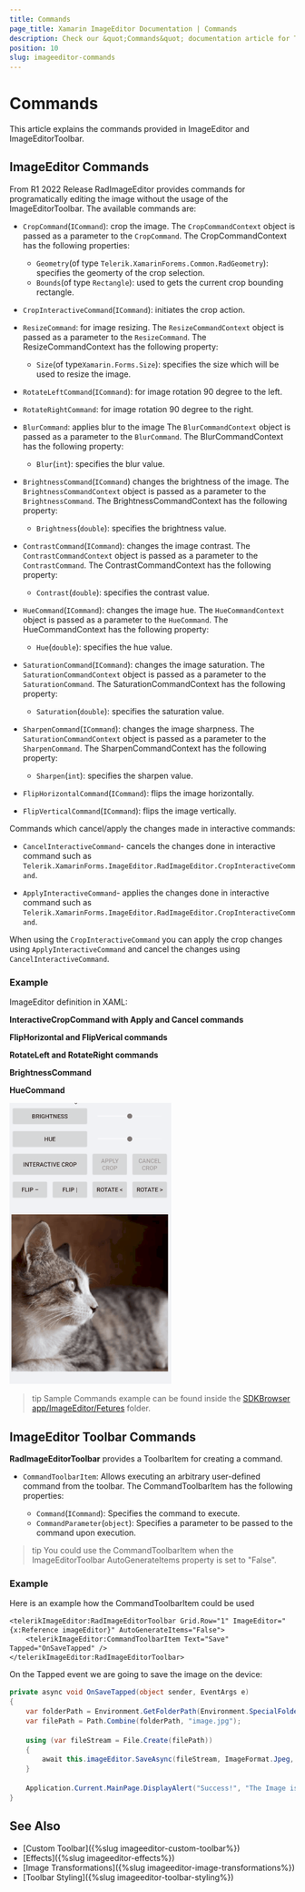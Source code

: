 ```yaml
---
title: Commands
page_title: Xamarin ImageEditor Documentation | Commands
description: Check our &quot;Commands&quot; documentation article for Telerik ImageEditor for Xamarin control.
position: 10
slug: imageeditor-commands
---
```



# Commands

This article explains the commands provided in ImageEditor and ImageEditorToolbar. 

## ImageEditor Commands

From R1 2022 Release RadImageEditor provides commands for programatically editing the image without the usage of the ImageEditorToolbar. The available commands are:

* `CropCommand`(`ICommand`): crop the image.
The `CropCommandContext` object is passed as a parameter to the `CropCommand`. The CropCommandContext has the following properties:
	* `Geometry`(of type `Telerik.XamarinForems.Common.RadGeometry`): specifies the geomerty of the crop selection.
	* `Bounds`(of type `Rectangle`): used to gets the current crop bounding rectangle.

* `CropInteractiveCommand`(`ICommand`): initiates the crop action.
* `ResizeCommand`: for image resizing.
The `ResizeCommandContext` object is passed as a parameter to the `ResizeCommand`. The ResizeCommandContext has the following property:
	* `Size`(of type`Xamarin.Forms.Size`): specifies the size which will be used to resize the image.

* `RotateLeftCommand`(`ICommand`): for image rotation 90 degree to the left.

* `RotateRightCommand`: for image rotation 90 degree to the right.

* `BlurCommand`: applies blur to the image
The `BlurCommandContext` object is passed as a parameter to the `BlurCommand`. The BlurCommandContext has the following property:
	* `Blur`(`int`): specifies the blur value.

* `BrightnessCommand`(`ICommand`) changes the brightness of the image.
The `BrightnessCommandContext` object is passed as a parameter to the `BrightnessCommand`. The BrightnessCommandContext has the following property:
	* `Brightness`(`double`): specifies the brightness value.


* `ContrastCommand`(`ICommand`): changes the image contrast.
The `ContrastCommandContext` object is passed as a parameter to the `ContrastCommand`. The ContrastCommandContext has the following property:
	* `Contrast`(`double`): specifies the contrast value.


* `HueCommand`(`ICommand`): changes the image hue.
The `HueCommandContext` object is passed as a parameter to the `HueCommand`. The HueCommandContext has the following property:
	* `Hue`(`double`): specifies the hue value.


* `SaturationCommand`(`ICommand`): changes the image saturation.
The `SaturationCommandContext` object is passed as a parameter to the `SaturationCommand`. The SaturationCommandContext has the following property:
	* `Saturation`(`double`): specifies the saturation value.


* `SharpenCommand`(`ICommand`): changes the image sharpness.
The `SaturationCommandContext` object is passed as a parameter to the `SharpenCommand`. The SharpenCommandContext has the following property:
	* `Sharpen`(`int`): specifies the sharpen value.


* `FlipHorizontalCommand`(`ICommand`): flips the image horizontally.

* `FlipVerticalCommand`(`ICommand`): flips the image vertically.

Commands which cancel/apply the changes made in interactive commands:

* `CancelInteractiveCommand`- cancels the changes done in interactive command such as `Telerik.XamarinForms.ImageEditor.RadImageEditor.CropInteractiveCommand`.

* `ApplyInteractiveCommand`- applies the changes done in interactive command such as `Telerik.XamarinForms.ImageEditor.RadImageEditor.CropInteractiveCommand`.

When using the `CropInteractiveCommand` you can apply the crop changes using `ApplyInteractiveCommand` and cancel the changes using `CancelInteractiveCommand`.

### Example

ImageEditor definition in XAML:

<snippet id='imageeditor-commands-xaml'/>

**InteractiveCropCommand with Apply and Cancel commands**

<snippet id='imageeditor-interactive-commands-xam'/>

**FlipHorizontal and FlipVerical commands**

<snippet id='imageeditor-flip-commands-xaml'/>

**RotateLeft and RotateRight commands**

<snippet id='imageeditor-rotate-commands-xaml'/>

**BrightnessCommand**

<snippet id='imageeditor-brightness-command-xaml'/>

**HueCommand**

<snippet id='imageeditor-hue-command-xaml'/>

![ImageEditor Commands](images/imageeditor-commands.gif "ImageEditor Commands")

>tip Sample Commands example can be found inside the [SDKBrowser app/ImageEditor/Fetures](https://docs.telerik.com/devtools/xamarin/sdk-browser-overview#sdk-browser-application) folder.

## ImageEditor Toolbar Commands

**RadImageEditorToolbar** provides a ToolbarItem for creating a command.

* `CommandToolbarItem`: Allows executing an arbitrary user-defined command from the toolbar. The CommandToolbarItem has the following properties:

	* `Command`(`ICommand`): Specifies the command to execute.
	* `CommandParameter`(`object`): Specifies a parameter to be passed to the command upon execution.

>tip You could use the CommandToolbarItem when the ImageEditorToolbar AutoGenerateItems property is set to "False".

### Example

Here is an example how the CommandToolbarItem could be used

```XAML
<telerikImageEditor:RadImageEditorToolbar Grid.Row="1" ImageEditor="{x:Reference imageEditor}" AutoGenerateItems="False">
    <telerikImageEditor:CommandToolbarItem Text="Save" Tapped="OnSaveTapped" />
</telerikImageEditor:RadImageEditorToolbar>
```

On the Tapped event we are going to save the image on the device:

```C#
private async void OnSaveTapped(object sender, EventArgs e)
{
    var folderPath = Environment.GetFolderPath(Environment.SpecialFolder.LocalApplicationData);
    var filePath = Path.Combine(folderPath, "image.jpg");

    using (var fileStream = File.Create(filePath))
    {
        await this.imageEditor.SaveAsync(fileStream, ImageFormat.Jpeg, 0.9);
    }
    
    Application.Current.MainPage.DisplayAlert("Success!", "The Image is saved", "OK");
}
```

## See Also

- [Custom Toolbar]({%slug imageeditor-custom-toolbar%})
- [Effects]({%slug imageeditor-effects%})
- [Image Transformations]({%slug imageeditor-image-transformations%})
- [Toolbar Styling]({%slug imageeditor-toolbar-styling%})